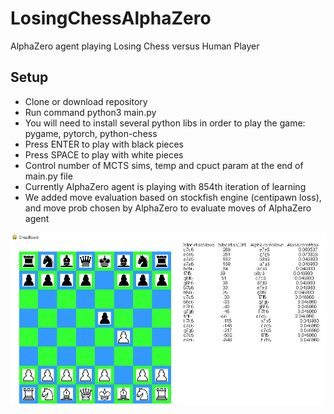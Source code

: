# LosingChessAlphaZero
AlphaZero agent playing Losing Chess versus Human Player

## Setup
* Clone or download repository
* Run command python3 main.py
* You will need to install several python libs in order to play the game: pygame, pytorch, python-chess
* Press ENTER to play with black pieces
* Press SPACE to play with white pieces
* Control number of MCTS sims, temp and cpuct param at the end of main.py file
* Currently AlphaZero agent is playing with 854th iteration of learning
* We added move evaluation based on stockfish engine (centipawn loss), and move prob chosen by AlphaZero to evaluate moves of AlphaZero agent


![alt text](https://github.com/JernejHenigman/LosingChessAlphaZero/blob/master/chessboard.png?raw=true)
